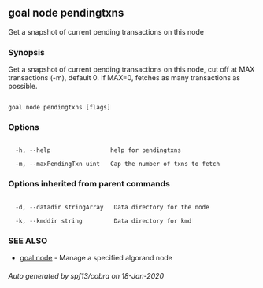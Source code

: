 ## goal node pendingtxns



Get a snapshot of current pending transactions on this node



### Synopsis



Get a snapshot of current pending transactions on this node, cut off at MAX transactions (-m), default 0. If MAX=0, fetches as many transactions as possible.



```

goal node pendingtxns [flags]

```



### Options



```

  -h, --help                 help for pendingtxns

  -m, --maxPendingTxn uint   Cap the number of txns to fetch

```



### Options inherited from parent commands



```

  -d, --datadir stringArray   Data directory for the node

  -k, --kmddir string         Data directory for kmd

```



### SEE ALSO



* [goal node](../../node/node/)	 - Manage a specified algorand node


###### Auto generated by spf13/cobra on 18-Jan-2020

